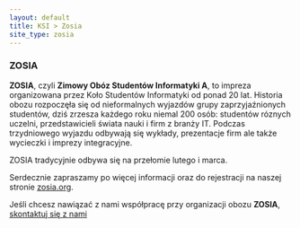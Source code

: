```yaml
---
layout: default
title: KSI > Zosia
site_type: zosia
---
```


### ZOSIA

**ZOSIA**, czyli **Zimowy Obóz Studentów Informatyki A**, to impreza organizowana przez Koło Studentów Informatyki od ponad 20 lat. Historia obozu rozpoczęła się od nieformalnych wyjazdów grupy zaprzyjaźnionych studentów, dziś zrzesza każdego roku niemal 200 osób: studentów róznych uczelni, przedstawicieli świata nauki i firm z branży IT. Podczas trzydniowego wyjazdu odbywają się wykłady, prezentacje firm ale także wycieczki i imprezy integracyjne.

ZOSIA tradycyjnie odbywa się na przełomie lutego i marca. 

Serdecznie zapraszamy po więcej informacji oraz do rejestracji na naszej stronie [zosia.org](http://zosia.org).

Jeśli chcesz nawiązać z nami współpracę przy organizacji obozu **ZOSIA**, [skontaktuj się z nami](/ksi/contact.html)

